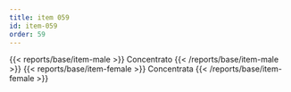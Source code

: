 ```yaml
---
title: item 059
id: item-059
order: 59
---
```

{{< reports/base/item-male >}}
  Concentrato
{{< /reports/base/item-male >}}
{{< reports/base/item-female >}}
  Concentrata
{{< /reports/base/item-female >}}